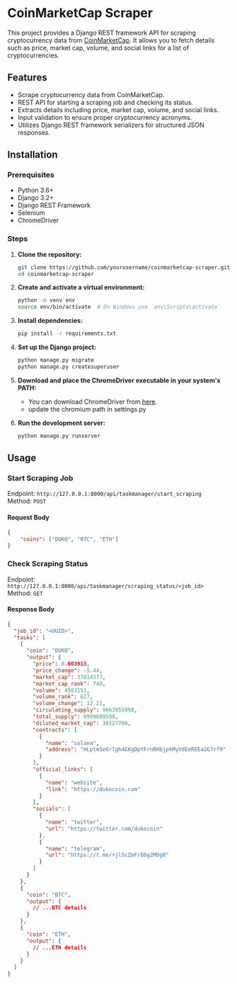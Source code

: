 # CoinMarketCap Scraper

This project provides a Django REST framework API for scraping cryptocurrency data from [CoinMarketCap](https://coinmarketcap.com/). It allows you to fetch details such as price, market cap, volume, and social links for a list of cryptocurrencies.

## Features

- Scrape cryptocurrency data from CoinMarketCap.
- REST API for starting a scraping job and checking its status.
- Extracts details including price, market cap, volume, and social links.
- Input validation to ensure proper cryptocurrency acronyms.
- Utilizes Django REST framework serializers for structured JSON responses.

## Installation

### Prerequisites

- Python 3.6+
- Django 3.2+
- Django REST Framework
- Selenium
- ChromeDriver

### Steps

1. **Clone the repository:**

    ```bash
    git clone https://github.com/yourusername/coinmarketcap-scraper.git
    cd coinmarketcap-scraper
    ```

2. **Create and activate a virtual environment:**

    ```bash
    python -m venv env
    source env/bin/activate  # On Windows use `env\Scripts\activate`
    ```

3. **Install dependencies:**

    ```bash
    pip install -r requirements.txt
    ```

4. **Set up the Django project:**

    ```bash
    python manage.py migrate
    python manage.py createsuperuser
    ```

5. **Download and place the ChromeDriver executable in your system's PATH:**

    - You can download ChromeDriver from [here](https://sites.google.com/a/chromium.org/chromedriver/downloads).
    - update the chromium path in settings.py

6. **Run the development server:**

    ```bash
    python manage.py runserver
    ```

## Usage

### Start Scraping Job

Endpoint: `http://127.0.0.1:8000/api/taskmanager/start_scraping`  
Method: `POST`

#### Request Body

```json
{
    "coins": ["DUKO", "BTC", "ETH"]
}
```

### Check Scraping Status

Endpoint: `http://127.0.0.1:8000/api/taskmanager/scraping_status/<job_id>`  
Method: `GET`

#### Response Body

```json
{
  "job_id": "<UUID>",
  "tasks": [
    {
      "coin": "DUKO",
      "output": {
        "price": 0.003913,
        "price_change": -5.44,
        "market_cap": 37814377,
        "market_cap_rank": 740,
        "volume": 4583151,
        "volume_rank": 627,
        "volume_change": 12.21,
        "circulating_supply": 9663955990,
        "total_supply": 9999609598,
        "diluted_market_cap": 39127766,
        "contracts": [
          {
            "name": "solana",
            "address": "HLptm5e6rTgh4EKgDpYFrnRHbjpkMyVdEeREEa2G7rf9"
          }
        ],
        "official_links": [
          {
            "name": "website",
            "link": "https://dukocoin.com"
          }
        ],
        "socials": [
          {
            "name": "twitter",
            "url": "https://twitter.com/dukocoin"
          },
          {
            "name": "telegram",
            "url": "https://t.me/+jlScZmFrQ8g2MDg8"
          }
        ]
      }
    },
    {
      "coin": "BTC",
      "output": {
        // ...BTC details
      }
    },
    {
      "coin": "ETH",
      "output": {
        // ...ETH details
      }
    }
  ]
}
```
